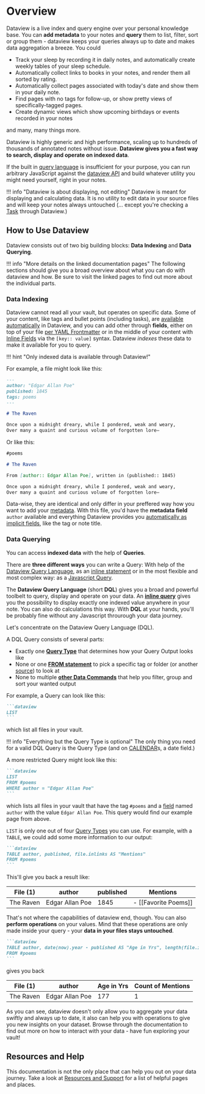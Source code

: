 # Overview

Dataview is a live index and query engine over your personal knowledge base. You can **add metadata** to your notes and **query** them to list, filter, sort or group them - dataview keeps your queries always up to date and makes data aggregation a breeze.
You could

- Track your sleep by recording it in daily notes, and automatically create weekly tables of your sleep schedule.
- Automatically collect links to books in your notes, and render them all sorted by rating.
- Automatically collect pages associated with today's date and show them in your daily note.
- Find pages with no tags for follow-up, or show pretty views of specifically-tagged pages.
- Create dynamic views which show upcoming birthdays or events recorded in your notes

and many, many things more.

Dataview is highly generic and high performance, scaling up to hundreds of thousands of annotated notes without issue. 
**Dataview gives you a fast way to search, display and operate on indexed data**. 

If the built in [query language](query/queries/) is insufficient for your purpose, you can run arbitrary
JavaScript against the [dataview API](api/intro/) and build whatever utility you might need yourself, right in your notes.

!!! info "Dataview is about displaying, not editing"
    Dataview is meant for displaying and calculating data. It is no utility to edit data in your source files and will keep your notes always untouched (... except you're checking a [Task](queries/query-types.md#task-queries) through Dataview.)

## How to Use Dataview

Dataview consists out of two big building blocks: **Data Indexing** and **Data Querying**. 

!!! info "More details on the linked documentation pages"
    The following sections should give you a broad overview about what you can do with dataview and how. Be sure to visit the linked pages to find out more about the individual parts.

### Data Indexing

Dataview cannot read all your vault, but operates on specific data. Some of your content, like tags and bullet points (including tasks), are [available automatically](annotation/add-metadata.md#implicit-fields) in Dataview, and you can add other through **fields**, either on top of your file [per YAML Frontmatter](annotation/add-metadata.md#frontmatter) or in the middle of your content with [Inline Fields](annotation/add-metadata.md#inline-fields) via the `[key:: value]` syntax. Dataview _indexes_ these data to make it available for you to query. 

!!! hint "Only indexed data is available through Dataview!"

For example, a file might look like this:

```markdown
---
author: "Edgar Allan Poe"
published: 1845
tags: poems
---

# The Raven

Once upon a midnight dreary, while I pondered, weak and weary,
Over many a quaint and curious volume of forgotten lore—
```

Or like this:

```markdown
#poems

# The Raven

From [author:: Edgar Allan Poe], written in (published:: 1845)

Once upon a midnight dreary, while I pondered, weak and weary,
Over many a quaint and curious volume of forgotten lore—
```

Data-wise, they are identical and only differ in your preffered way how you want to add your [metadata](annotation/add-metadata.md). With this file, you'd have the **metadata field** `author` available and everything Dataview provides you [automatically as implicit fields](annotation/metadata-pages.md), like the tag or note title.

### Data Querying

You can access **indexed data** with the help of **Queries**.

There are **three different ways** you can write a Query: With help of the [Dataview Query Language](queries/dql-js-inline/#dataview-query-language-dql), as an [inline statement](queries/dql-js-inline#inline-dql) or in the most flexible and most complex way: as a [Javascript Query](queries/dql-js-inline#dataview-js). 

The **Dataview Query Language** (short **DQL**) gives you a broad and powerful toolbelt to query, display and operate on your data. An [**inline query**](queries/dql-js-inline#inline-dql) gives you the possibility to display exactly one indexed value anywhere in your note. You can also do calculations this way. With **DQL** at your hands, you'll be probably fine without any Javascript throurough your data journey.

Let's concentrate on the Dataview Query Language (DQL).

A DQL Query consists of several parts:

- Exactly one [**Query Type**](queries/query-types.md) that determines how your Query Output looks like
- None or one [**FROM statement**](queries/data-commands#from) to pick a specific tag or folder (or another [source](reference/sources.md)) to look at
- None to multiple [**other Data Commands**](queries/data-commands.md) that help you filter, group and sort your wanted output

For example, a Query can look like this:

~~~markdown
```dataview
LIST
```
~~~

which list all files in your vault. 

!!! info "Everything but the Query Type is optional"
    The only thing you need for a valid DQL Query is the Query Type (and on [CALENDAR](queries/query-types#calendar-queries)s, a date field.)

 A more restricted Query might look like this:

~~~markdown
```dataview
LIST
FROM #poems
WHERE author = "Edgar Allan Poe"
```
~~~

which lists all files in your vault that have the tag `#poems` and a [field](annotation/add-metadata.md) named `author` with the value `Edgar Allan Poe`. This query would find our example page from above. 

`LIST` is only one out of four [Query Types](queries/query-types.md) you can use. For example, with a `TABLE`, we could add some more information to our output: 


~~~markdown
```dataview
TABLE author, published, file.inlinks AS "Mentions"
FROM #poems
```
~~~

This'll give you back a result like:

| File (1) |	author |	published	| Mentions |
| -------- | ------- | ---------- | -------- |
| The Raven |	Edgar Allan Poe |	1845 | - [[Favorite Poems]] |	

That's not where the capabilities of dataview end, though. You can also **perform operations** on your values. Mind that these operations are only made inside your query - your **data in your files stays untouched**.

~~~markdown
```dataview
TABLE author, date(now).year - published AS "Age in Yrs", length(file.inlinks) AS "Counts of Mentions"
FROM #poems
```
~~~

gives you back

| File (1) |	author |	Age in Yrs	| Count of Mentions |
| -------- | ------- | ---------- | -------- |
| The Raven |	Edgar Allan Poe |	177 | 1 |	

As you can see, dataview doesn't only allow you to aggregate your data swiftly and always up to date, it also can help you with operations to give you new insights on your dataset. Browse through the documentation to find out more on how to interact with your data - have fun exploring your vault! 

## Resources and Help

This documentation is not the only place that can help you out on your data journey. Take a look at [Resources and Support](./resources/resources-and-support.md) for a list of helpful pages and places.